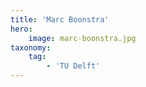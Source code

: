```yaml
---
title: 'Marc Boonstra'
hero:
    image: marc-boonstra.jpg
taxonomy:
    tag:
        - 'TU Delft'
---
```


